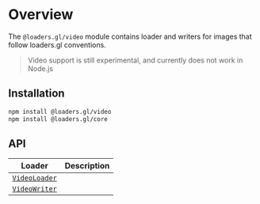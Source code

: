 # Overview

The `@loaders.gl/video` module contains loader and writers for images that follow loaders.gl conventions.

> Video support is still experimental, and currently does not work in Node.js

## Installation

```bash
npm install @loaders.gl/video
npm install @loaders.gl/core
```

## API

| Loader                                                         | Description |
| -------------------------------------------------------------- | ----------- |
| [`VideoLoader`](modules/video/docs/api-reference/video-loader) |             |
| [`VideoWriter`](modules/video/docs/api-reference/video-writer) |             |
